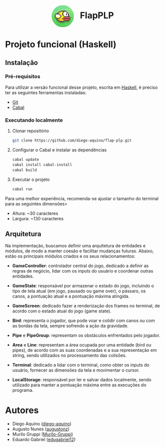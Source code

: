 <h1 align="center">
  <img src=".github/assets/icon.png" width="72px" align="center">&nbsp;&nbsp;
  FlapPLP
</h1>

# Projeto funcional (Haskell)

## Instalação

### Pré-requisitos

Para utilizar a versão funcional desse projeto, escrita em [Haskell](https://www.haskell.org/), é preciso ter as seguintes ferramentas instaladas:

- [Git](https://git-scm.com/)
- [Cabal](https://www.haskell.org/cabal/)

### Executando localmente

1. Clonar repositório

   ```bash
   git clone https://github.com/diego-aquino/flap-plp.git
   ```

2. Configurar o Cabal e instalar as dependências

   ```bash
   cabal update
   cabal install cabal-install
   cabal build
   ```

3. Executar o projeto

   ```bash
   cabal run
   ```

Para uma melhor experiência, recomenda-se ajustar o tamanho do terminal para as seguintes dimensões>
- Altura: ~30 caracteres
- Largura: ~130 caracteres

## Arquitetura

Na implementação, buscamos definir uma arquitetura de entidades e módulos, de modo a manter coesão e facilitar mudanças futuras. Abaixo, estão os principais módulos criados e os seus relacionamentos:

- **GameController**: controlador central do jogo, dedicado a definir as regras de negócio, lidar com os inputs do usuário e coordenar outras entidades.

- **GameState**: responsável por armazenar o estado do jogo, incluindo o tipo de tela atual (em jogo, pausado ou game over), o pássaro, os canos, a pontuação atual e a pontuação máxima atingida.

- **GameScreen**: dedicado fazer a renderização dos frames no terminal, de acordo com o estado atual do jogo (game state).

- **Bird**: representa o jogador, que pode voar e colidir com canos ou com as bordas da tela, sempre sofrendo a ação da gravidade.

- **Pipe** e **PipeGroup**: representam os obstáculos enfrentados pelo jogador.

- **Area** e **Line**: representam a área ocupada por uma entidade (bird ou pipes), de acordo com as suas coordenadas e a sua representação em string, sendo utilizados no processamento das colisões.

- **Terminal**: dedicado a lidar com o terminal, como obter os inputs do usuário, fornecer as dimensões da tela e movimentar o cursor.

- **LocalStorage**: responsável por ler e salvar dados localmente, sendo utilizado para manter a pontuação máxima entre as execuções do programa.

# Autores

- Diego Aquino ([diego-aquino](https://github.com/diego-aquino))
- Augusto Nunes ([augustonz](https://github.com/augustonz))
- Murilo Gruppi ([Murilo-Gruppi](https://github.com/Murilo-Gruppi))
- Eduardo Gabriel ([edugabriel12](https://github.com/edugabriel12))
